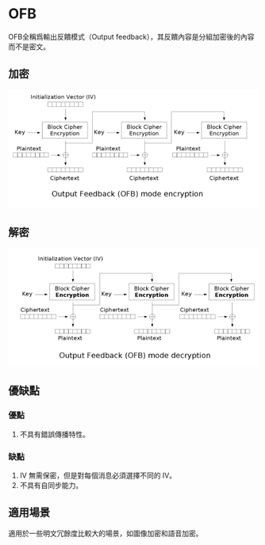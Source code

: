 # OFB

OFB全稱爲輸出反饋模式（Output feedback），其反饋內容是分組加密後的內容而不是密文。

## 加密

![](./figure/ofb_encryption.png)

## 解密

![](./figure/ofb_decryption.png)

## 優缺點

### 優點

1. 不具有錯誤傳播特性。

### 缺點

1. IV 無需保密，但是對每個消息必須選擇不同的 IV。
2. 不具有自同步能力。

## 適用場景

適用於一些明文冗餘度比較大的場景，如圖像加密和語音加密。

